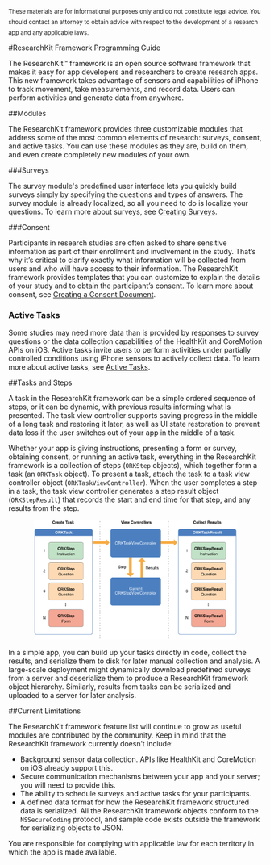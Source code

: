 # 
<sub>These materials are for informational purposes only and do not constitute legal advice. You should contact an attorney to obtain advice with respect to the development of a research app and any applicable laws.</sub>

#ResearchKit Framework Programming Guide

The ResearchKit™ framework is an open source software framework that makes it easy
for app developers and researchers to create research apps. This new
framework takes advantage of sensors and capabilities of iPhone to
track movement, take measurements, and record data. Users can perform
activities and generate data from anywhere.

##Modules   

The ResearchKit framework provides three customizable modules that address some of 
the most common elements of research: surveys, consent, and
active tasks. You can use these modules as they are, build on them,
and even create completely new modules of your own.

###Surveys

The survey module's predefined user interface lets you quickly build
surveys simply by specifying the questions and types of answers. The
survey module is already localized, so all you need to do is localize
your questions. To learn more about surveys, see [Creating Surveys](https://github.com/ResearchKit/ResearchKit/blob/master/docs/Survey/CreatingSurveys-template.markdown).

###Consent

Participants in research studies are often asked to share sensitive
information as part of their enrollment and involvement in the
study. That’s why it’s critical to clarify exactly what information
will be collected from users and who will have access to their
information. The ResearchKit framework provides templates that you can customize to
explain the details of your study and to obtain the participant’s
consent. To learn more about consent, see [Creating a Consent Document](https://github.com/ResearchKit/ResearchKit/blob/master/docs/InformedConsent/InformedConsent-template.markdown).

### Active Tasks
Some studies may need more data than is provided by responses to survey questions or the data collection capabilities of the HealthKit and CoreMotion APIs on iOS. Active tasks invite users to perform activities under partially controlled conditions using iPhone sensors to actively collect data. To learn more
about active tasks, see [Active Tasks](https://github.com/ResearchKit/ResearchKit/blob/master/docs/ActiveTasks/ActiveTasks-template.markdown).

##Tasks and Steps

A task in the ResearchKit framework can be a simple ordered sequence of steps, or it
can be dynamic, with previous results informing what is presented. The
task view controller supports saving progress in the middle of a long
task and restoring it later, as well as UI state restoration to
prevent data loss if the user switches out of your app in the middle
of a task.

Whether your app is giving instructions, presenting a form or survey,
obtaining consent, or running an active task, everything in
the ResearchKit framework is a collection of steps (`ORKStep` objects), which
together form a task (an `ORKTask` object). To present a task,
attach the task to a task view controller object
(`ORKTaskViewController`). When the user completes a step in a task,
the task view controller generates a step result object
(`ORKStepResult`) that records the start and end time for that step,
and any results from the step.
 
<center><img src="overview.png" width="80%" alt="ResearchKit framework Overview"/></center>

In a simple app, you can build up your tasks directly in code, collect
the results, and serialize them to disk for later manual collection and
analysis. A large-scale deployment might dynamically download predefined
surveys from a server and deserialize them to produce a ResearchKit framework object
hierarchy. Similarly, results from tasks can be serialized and
uploaded to a server for later analysis.

##Current Limitations

The ResearchKit framework feature list will continue to grow as useful modules
are contributed by the community.  Keep in mind that the ResearchKit framework
currently doesn’t include:

* Background sensor data collection. APIs like HealthKit and
  CoreMotion on iOS already support this.
* Secure communication mechanisms between your app and your server; you will need to provide this.
* The ability to schedule surveys and active tasks for your
  participants.
* A defined data format for how the ResearchKit framework structured data is
  serialized. All the ResearchKit framework objects conform to the `NSSecureCoding`
  protocol, and sample code exists outside the framework for
  serializing objects to JSON.

You are responsible for complying with applicable law for each
territory in which the app is made available.
